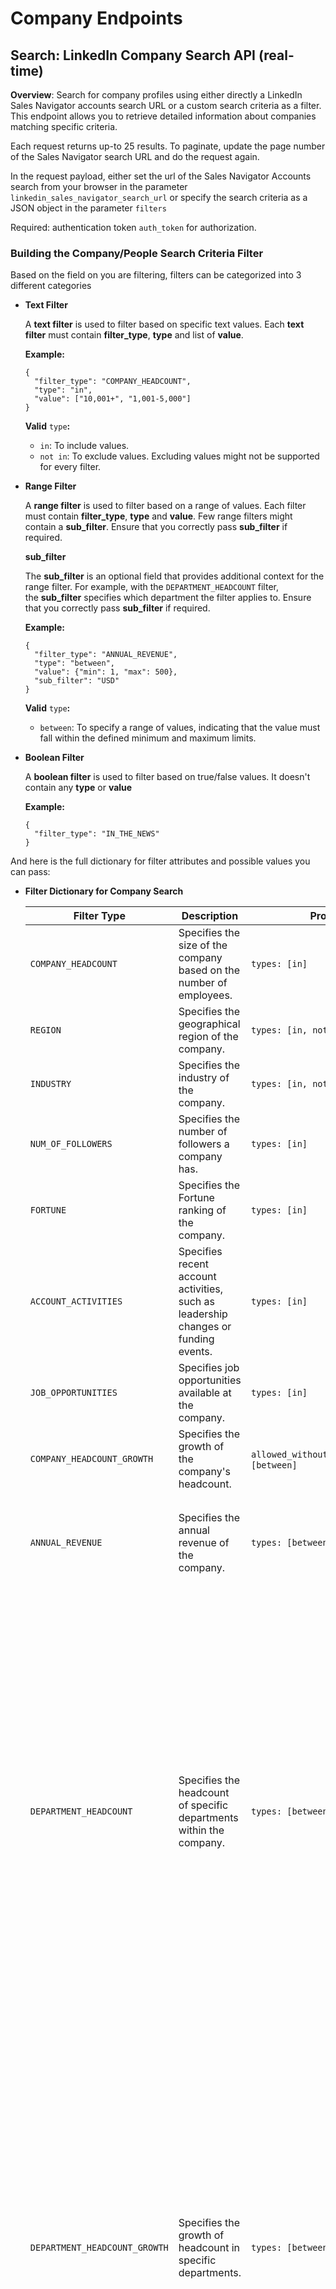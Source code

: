 # Company Endpoints

## Search: LinkedIn Company Search API (real-time)

**Overview**: Search for company profiles using either directly a LinkedIn Sales Navigator accounts search URL or a custom search criteria as a filter. This endpoint allows you to retrieve detailed information about companies matching specific criteria.

Each request returns up-to 25 results. To paginate, update the page number of the Sales Navigator search URL and do the request again.

In the request payload, either set the url of the Sales Navigator Accounts search from your browser in the parameter `linkedin_sales_navigator_search_url` or specify the search criteria as a JSON object in the parameter `filters`

Required: authentication token `auth_token` for authorization.

### Building the Company/People Search Criteria Filter

Based on the field on you are filtering, filters can be categorized into 3 different categories

- **Text Filter**
    
    A **text filter** is used to filter based on specific text values. Each **text filter** must contain **filter_type**, **type** and list of **value**.
    
    **Example:**
    
    ```
    {
      "filter_type": "COMPANY_HEADCOUNT",
      "type": "in",
      "value": ["10,001+", "1,001-5,000"]
    }
    ```
    
    **Valid** `type`**:**
    
    - `in`: To include values.
    - `not in`: To exclude values. Excluding values might not be supported for every filter.
- **Range Filter**
    
    A **range filter** is used to filter based on a range of values. Each filter must contain **filter_type**, **type** and **value**. Few range filters might contain a **sub_filter**. Ensure that you correctly pass **sub_filter** if required.
    
    **sub_filter**
    
    The **sub_filter** is an optional field that provides additional context for the range filter. For example, with the `DEPARTMENT_HEADCOUNT` filter, the **sub_filter** specifies which department the filter applies to. Ensure that you correctly pass **sub_filter** if required.
    
    **Example:**
    
    ```
    {
      "filter_type": "ANNUAL_REVENUE",
      "type": "between",
      "value": {"min": 1, "max": 500},
      "sub_filter": "USD"
    }
    ```
    
    **Valid** `type`**:**
    
    - `between`: To specify a range of values, indicating that the value must fall within the defined minimum and maximum limits.
- **Boolean Filter**
    
    A **boolean filter** is used to filter based on true/false values. It doesn't contain any **type** or **value**
    
    **Example:**
    
    ```
    {
      "filter_type": "IN_THE_NEWS"
    }
    ```
    

And here is the full dictionary for filter attributes and possible values you can pass:

- **Filter Dictionary for Company Search**
    
    
    | Filter Type | Description | Properties | Value/Sub-filter |
    | --- | --- | --- | --- |
    | `COMPANY_HEADCOUNT` | Specifies the size of the company based on the number of employees. | `types: [in]` | `"1-10"`, `"11-50"`, `"51-200"`, `"201-500"`, `"501-1,000"`, `"1,001-5,000"`, `"5,001-10,000"`, `"10,001+"` |
    | `REGION` | Specifies the geographical region of the company. | `types: [in, not in]` | [region_values](https://crustdata-docs-region-json.s3.us-east-2.amazonaws.com/updated_regions.json) |
    | `INDUSTRY` | Specifies the industry of the company. | `types: [in, not in]` | [industry_values](https://crustdata-docs-region-json.s3.us-east-2.amazonaws.com/industry_values.json) |
    | `NUM_OF_FOLLOWERS` | Specifies the number of followers a company has. | `types: [in]` | `"1-50"`, `"51-100"`, `"101-1000"`, `"1001-5000"`, `"5001+"` |
    | `FORTUNE` | Specifies the Fortune ranking of the company. | `types: [in]` | `"Fortune 50"`, `"Fortune 51-100"`, `"Fortune 101-250"`, `"Fortune 251-500"` |
    | `ACCOUNT_ACTIVITIES` | Specifies recent account activities, such as leadership changes or funding events. | `types: [in]` | `"Senior leadership changes in last 3 months"`, `"Funding events in past 12 months"` |
    | `JOB_OPPORTUNITIES` | Specifies job opportunities available at the company. | `types: [in]` | `"Hiring on Linkedin”` |
    | `COMPANY_HEADCOUNT_GROWTH` | Specifies the growth of the company's headcount. | `allowed_without_sub_filter`, `types: [between]` | N/A |
    | `ANNUAL_REVENUE` | Specifies the annual revenue of the company. | `types: [between]` | `"USD"`, `"AED"`, `"AUD"`, `"BRL"`, `"CAD"`, `"CNY"`, `"DKK"`, `"EUR"`, `"GBP"`, `"HKD"`, `"IDR"`, `"ILS"`, `"INR"`, `"JPY"`, `"NOK"`, `"NZD"`, `"RUB"`, `"SEK"`, `"SGD"`, `"THB"`, `"TRY"`, `"TWD"` |
    | `DEPARTMENT_HEADCOUNT` | Specifies the headcount of specific departments within the company. | `types: [between]` | `"Accounting"`, `"Administrative"`, `"Arts and Design"`, `"Business Development"`, `"Community and Social Services"`, `"Consulting"`, `"Education"`, `"Engineering"`, `"Entrepreneurship"`, `"Finance"`, `"Healthcare Services"`, `"Human Resources"`, `"Information Technology"`, `"Legal"`, `"Marketing"`, `"Media and Communication"`, `"Military and Protective Services"`, `"Operations"`, `"Product Management"`, `"Program and Project Management"`, `"Purchasing"`, `"Quality Assurance"`, `"Real Estate"`, `"Research"`, `"Sales"`, `"Customer Success and Support"` |
    | `DEPARTMENT_HEADCOUNT_GROWTH` | Specifies the growth of headcount in specific departments. | `types: [between]` | `"Accounting"`, `"Administrative"`, `"Arts and Design"`, `"Business Development"`, `"Community and Social Services"`, `"Consulting"`, `"Education"`, `"Engineering"`, `"Entrepreneurship"`, `"Finance"`, `"Healthcare Services"`, `"Human Resources"`, `"Information Technology"`, `"Legal"`, `"Marketing"`, `"Media and Communication"`, `"Military and Protective Services"`, `"Operations"`, `"Product Management"`, `"Program and Project Management"`, `"Purchasing"`, `"Quality Assurance"`, `"Real Estate"`, `"Research"`, `"Sales"`, `"Customer Success and Support"` |
    | `KEYWORD` | Filters based on specific keywords related to the company. | `types: [in]` | List of strings (max length 1)
    
    Supports boolean filters.
    
    Example: `"'sales' or 'marketing' or 'gtm'"`  will match either of these 3 words across the full LinkedIn profile of the company |
- **Filter Dictionary for Person Search**
    
    
    | Filter Type | Description | Properties | Value/Sub-filter |
    | --- | --- | --- | --- |
    | `CURRENT_COMPANY` | Specifies the current company of the person.  | `types: [in, not in]` | List of strings.
    
    You can specify names, domains or LinkedIn url of the companies. Example:
    
    `”Serve Robotics”`, `“serverobotics.com”`, `“https://www.linkedin.com/company/serverobotics”` |
    | `CURRENT_TITLE` | Specifies the current title of the person. | `types: [in, not in]` | List of strings. Case in-sensitive contains matching for each of the strings.
    
    Example: `["ceo", "founder", "director"]` will match all the profiles with any current job title(s) having any of the 3 strings (”ceo” or “founder” or “director”)  |
    | `PAST_TITLE` | Specifies the past titles held by the person. | `types: [in, not in]` | List of strings. Case in-sensitive contains matching for each of the strings.
    
    Example: `["ceo", "founder", "director"]` will match all the profiles with any past job title(s) having any of the 3 strings (”ceo” or “founder” or “director”)  |
    | `COMPANY_HEADQUARTERS` | Specifies the headquarters of the person's company. | `types: [in, not in]` | [region_values](https://jsonhero.io/j/mjVQGjJEJr8i) |
    | `COMPANY_HEADCOUNT` | Specifies the size of the company based on the number of employees. | `types: [in]` | `"Self-employed"`, `"1-10"`, `"11-50"`, `"51-200"`, `"201-500"`, `"501-1,000"`, `"1,001-5,000"`, `"5,001-10,000"`, `"10,001+"` |
    | `REGION` | Specifies the geographical region of the person. | `types: [in, not in]` | [region_values](https://crustdata-docs-region-json.s3.us-east-2.amazonaws.com/updated_regions.json) |
    | `INDUSTRY` | Specifies the industry of the person's company. | `types: [in, not in]` | [industry_values](https://crustdata-docs-region-json.s3.us-east-2.amazonaws.com/industry_values.json) |
    | `PROFILE_LANGUAGE` | Specifies the language of the person's profile. | `types: [in]` | `"Arabic"`, `"English"`, `"Spanish"`, `"Portuguese"`, `"Chinese"`, `"French"`, `"Italian"`, `"Russian"`, `"German"`, `"Dutch"`, `"Turkish"`, `"Tagalog"`, `"Polish"`, `"Korean"`, `"Japanese"`, `"Malay"`, `"Norwegian"`, `"Danish"`, `"Romanian"`, `"Swedish"`, `"Bahasa Indonesia"`, `"Czech"` |
    | `SENIORITY_LEVEL` | Specifies the seniority level of the person. | `types: [in, not in]` | `"Owner / Partner"`, `"CXO"`, `"Vice President"`, `"Director"`, `"Experienced Manager"`, `"Entry Level Manager"`, `"Strategic"`, `"Senior"`, `"Entry Level"`, `"In Training"`  |
    | `YEARS_AT_CURRENT_COMPANY` | Specifies the number of years the person has been at their current company. | `types: [in]` | `"Less than 1 year"`, `"1 to 2 years"`, `"3 to 5 years"`, `"6 to 10 years"`, `"More than 10 years"` |
    | `YEARS_IN_CURRENT_POSITION` | Specifies the number of years the person has been in their current position. | `types: [in]` | `"Less than 1 year"`, `"1 to 2 years"`, `"3 to 5 years"`, `"6 to 10 years"`, `"More than 10 years"` |
    | `YEARS_OF_EXPERIENCE` | Specifies the total years of experience the person has. | `types: [in]` | `"Less than 1 year"`, `"1 to 2 years"`, `"3 to 5 years"`, `"6 to 10 years"`, `"More than 10 years"` |
    | `FIRST_NAME` | Specifies the first name of the person. | `types: [in]` | List of strings (max length 1) |
    | `LAST_NAME` | Specifies the last name of the person. | `types: [in]` | List of strings (max length 1) |
    | `FUNCTION` | Specifies the function or role of the person. | `types: [in, not in]` | `"Accounting"`, `"Administrative"`, `"Arts and Design"`, `"Business Development"`, `"Community and Social Services"`, `"Consulting"`, `"Education"`, `"Engineering"`, `"Entrepreneurship"`, `"Finance"`, `"Healthcare Services"`, `"Human Resources"`, `"Information Technology"`, `"Legal"`, `"Marketing"`, `"Media and Communication"`, `"Military and Protective Services"`, `"Operations"`, `"Product Management"`, `"Program and Project Management"`, `"Purchasing"`, `"Quality Assurance"`, `"Real Estate"`, `"Research"`, `"Sales"`, `"Customer Success and Support"` |
    | `PAST_COMPANY` | Specifies the past companies the person has worked for. | `types: [in, not in]` | List of strings
    
    You can specify names, domains or LinkedIn url of the companies. Example:
    
    `”Serve Robotics”`, `“serverobotics.com”`, `“https://www.linkedin.com/company/serverobotics”` |
    | `COMPANY_TYPE` | Specifies the type of company the person works for. | `types: [in]` | `"Public Company"`, `"Privately Held"`, `"Non Profit"`, `"Educational Institution"`, `"Partnership"`, `"Self Employed"`, `"Self Owned"`, `"Government Agency"` |
    | `POSTED_ON_LINKEDIN` | Specifies if the person has posted on LinkedIn. | N/A | N/A |
    | `RECENTLY_CHANGED_JOBS` | Specifies if the person has recently changed jobs. | N/A | N/A |
    | `IN_THE_NEWS` | Specifies if the person has been mentioned in the news. | N/A | N/A |
    | `KEYWORD` | Filters based on specific keywords related to the company. | `types: [in]` | List of strings (max length 1)
    
    Supports boolean filters.
    
    Example: `"'sales' or 'gtm' or 'marketer'"`  will match either of these 3 words across the full LinkedIn profile of the person |

### **Making Requests**

- **Request**:
    
    ### **Request Body:**
    
    The request body can have the following keys (atleast one of them is required)
    
    - `linkedin_sales_navigator_search_url` (optional): URL of the Sales Navigator Accounts search from the browser
    - `filters` (optional): JSON dictionary defining the search criteria as laid out by the [Crustdata filter schema](https://www.notion.so/Crustdata-Discovery-And-Enrichment-API-c66d5236e8ea40df8af114f6d447ab48?pvs=21).
    - `page` (optiona): Only valid when `filters` is not empty. When passing `linkedin_sales_navigator_search_url`, page should be specified in `linkedin_sales_navigator_search_url` itself
    
    ### Examples
    
    - **Via LinkedIn Sales Navigator URL:**
        
        ```bash
        curl --location 'https://api.crustdata.com/screener/company/search' \
        --header 'Content-Type: application/json' \
        --header 'Accept: application/json, text/plain, */*' \
        --header 'Accept-Language: en-US,en;q=0.9' \
        --header 'Authorization: Token $auth_token' \
        --data '{
            "linkedin_sales_navigator_search_url": "https://www.linkedin.com/sales/search/company?query=(filters%3AList((type%3ACOMPANY_HEADCOUNT%2Cvalues%3AList((id%3AD%2Ctext%3A51-200%2CselectionType%3AINCLUDED)))%2C(type%3AREGION%2Cvalues%3AList((id%3A103323778%2Ctext%3AMexico%2CselectionType%3AINCLUDED)))%2C(type%3AINDUSTRY%2Cvalues%3AList((id%3A25%2Ctext%3AManufacturing%2CselectionType%3AINCLUDED)))))&sessionId=8TR8HMz%2BTVOYaeivK9p%2Bpg%3D%3D&viewAllFilters=true"
        }'
        ```
        
    
    **Via Custom Search Filters:**
    
    Refer [Building the Company/People Search Criteria Filter](https://www.notion.so/Building-the-Company-People-Search-Criteria-Filter-116e4a7d95b180528ce4f6c485a76c40?pvs=21) to build the custom search filter for your query and pass it in the `filters` key. Each element of `filters` is a JSON object which defines a filter on a specific field. All the elements of `filters` are joined with a logical “AND” operation when doing the search.
    
    Example:
    
    This query retrieves people from companies with a headcount between `1,001-5,000` or more than `10,001+`, with annual revenue between `1` and `500 million USD`, excluding those located in the `United States`, and returns the second page of results.
    
    ```bash
    curl --location 'https://api.crustdata.com/screener/company/search' \
    --header 'Content-Type: application/json' \
    --header 'Accept: application/json, text/plain, */*' \
    --header 'Accept-Language: en-US,en;q=0.9' \
    --header 'Authorization: Token $token' \
    --data '{
        "filters": [
            {
                "filter_type": "COMPANY_HEADCOUNT",
                "type": "in",
                "value": ["10,001+", "1,001-5,000"]
            },
            {
                "filter_type": "ANNUAL_REVENUE",
                "type": "between",
                "value": {"min": 1, "max": 500},
                "sub_filter": "USD"
            },
            {
                "filter_type": "REGION",
                "type": "not in",
                "value": ["United States"]
            }
        ],
        "page": 2
    }'
    ```
    
- **Response**:
    
    https://jsonhero.io/j/zn02zfopXQas
    
- **Key points:**
    - **Credits:** Each page request costs 25 credits
    - **Pagination:** If the total number of results for the query is more than 25 (value of `total_display_count` param), you can paginate the response in the following ways (depending on your request)
        - When passing `linkedin_sales_navigator_search_url` :
            - adding `page` query param to `linkedin_sales_navigator_search_url` . For example, to get data on `n` th page, `linkedin_sales_navigator_search_url` would become `https://www.linkedin.com/sales/search/company?page=n&query=...` .
                - Example request with `page=2`
                    
                    ```bash
                    curl --location 'https://api.crustdata.com/screener/person/search' \
                    --header 'Content-Type: application/json' \
                    --header 'Accept: application/json, text/plain, */*' \
                    --header 'Accept-Language: en-US,en;q=0.9' \
                    --header 'Authorization: Token $auth_token' \
                    --data '{
                        "linkedin_sales_navigator_search_url": "https://www.linkedin.com/sales/search/company?page=2&query=(filters%3AList((type%3ACOMPANY_HEADCOUNT%2Cvalues%3AList((id%3AD%2Ctext%3A51-200%2CselectionType%3AINCLUDED)))%2C(type%3AINDUSTRY%2Cvalues%3AList((id%3A25%2Ctext%3AManufacturing%2CselectionType%3AINCLUDED)))))&sessionId=8TR8HMz%2BTVOYaeivK9p%2Bpg%3D%3D"
                    }'
                    ```
                    
        - When passing `filters` :
            - provide `page` as one of the keys in the payload itsefl
                - Example request with `page=2`
                    
                    ```bash
                    curl --location 'https://api.crustdata.com/screener/company/search' \
                    --header 'Content-Type: application/json' \
                    --header 'Accept: application/json, text/plain, */*' \
                    --header 'Accept-Language: en-US,en;q=0.9' \
                    --header 'Authorization: Token $token' \
                    --data '{
                        "filters": [
                            {
                                "filter_type": "COMPANY_HEADCOUNT",
                                "type": "in",
                                "value": ["10,001+", "1,001-5,000"]
                            },
                            {
                                "filter_type": "ANNUAL_REVENUE",
                                "type": "between",
                                "value": {"min": 1, "max": 500},
                                "sub_filter": "USD"
                            },
                            {
                                "filter_type": "REGION",
                                "type": "not in",
                                "value": ["United States"]
                            }
                        ],
                        "page": 2
                    }'
                    ```
                    
        
        Each page returns upto 25 results. To fetch all the results from a query, you should keep on iterating over pages until you cover the value of `total_display_count` in the response from first page.
        
    - **Latency:** The data is fetched in real-time from Linkedin and the latency for this endpoint is between 10 to 30 seconds.
    - **Response schema:** Because the data is fetched realtime, and the results may not be in Crustdata’s database already, the response schema will be different from c[ompany data enrichment endpoint](https://www.notion.so/116e4a7d95b180bc9dd0d9acac03ddd4?pvs=21) `screener/company` . But all the results will be added to Crustdata’s database in 60 min of your query and the data for a specific company profile can be enriched via [company enrichment endpoint](https://www.notion.so/116e4a7d95b180bc9dd0d9acac03ddd4?pvs=21)